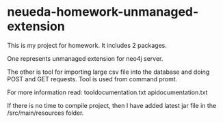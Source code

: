 # neueda-homework-unmanaged-extension
This is my project for homework.
It includes 2 packages.

One represents unmanaged extension for neo4j server.

The other is tool for importing large csv file into the database and doing POST and GET requests.
Tool is used from command promt.

For more information read:
  tooldocumentation.txt
  apidocumentation.txt
  
If there is no time to compile project, then I have added latest jar file in the
/src/main/resources folder.
